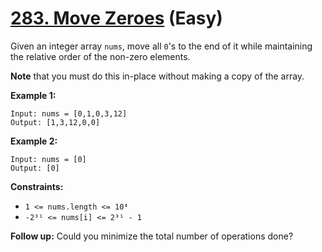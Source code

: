 # [283. Move Zeroes][link] (Easy)

[link]: https://leetcode.com/problems/move-zeroes/

Given an integer array `nums`, move all `0`'s to the end of it while maintaining the relative order
of the non-zero elements.

**Note** that you must do this in-place without making a copy of the array.

**Example 1:**

```
Input: nums = [0,1,0,3,12]
Output: [1,3,12,0,0]
```

**Example 2:**

```
Input: nums = [0]
Output: [0]
```

**Constraints:**

- `1 <= nums.length <= 10⁴`
- `-2³¹ <= nums[i] <= 2³¹ - 1`

**Follow up:** Could you minimize the total number of operations done?

